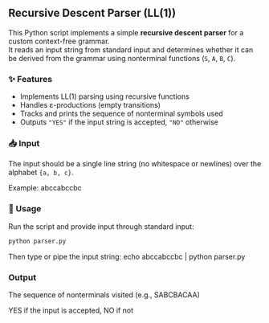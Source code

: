 ## Recursive Descent Parser (LL(1))

This Python script implements a simple **recursive descent parser** for a custom context-free grammar.  
It reads an input string from standard input and determines whether it can be derived from the grammar using nonterminal functions (`S`, `A`, `B`, `C`).

### ✨ Features

- Implements LL(1) parsing using recursive functions
- Handles ε-productions (empty transitions)
- Tracks and prints the sequence of nonterminal symbols used
- Outputs `"YES"` if the input string is accepted, `"NO"` otherwise

### 📥 Input

The input should be a single line string (no whitespace or newlines) over the alphabet `{a, b, c}`.

Example:
abccabccbc

### 🚀 Usage

Run the script and provide input through standard input:

```bash
python parser.py
```

Then type or pipe the input string:
echo abccabccbc | python parser.py

### Output
The sequence of nonterminals visited (e.g., SABCBACAA)

YES if the input is accepted, NO if not
